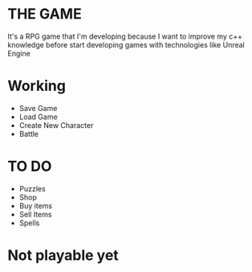# THE GAME

It's a RPG game that I'm developing because I want to improve my c++ knowledge before start developing games with technologies like Unreal Engine

# Working
* Save Game
* Load Game
* Create New Character
* Battle

# TO DO
* Puzzles
* Shop
* Buy items
* Sell Items
* Spells

# Not playable yet
